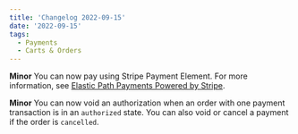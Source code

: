 ```yaml
---
title: 'Changelog 2022-09-15'
date: '2022-09-15'
tags:
  - Payments
  - Carts & Orders
---
```

**Minor** You can now pay using Stripe Payment Element. For more information, see [Elastic Path Payments Powered by Stripe](/docs/commerce-cloud/payments/paying-for-an-order/elastic-path-payments-stripe).

**Minor** You can now void an authorization when an order with one payment transaction is in an `authorized` state. You can also void or cancel a payment if the order is `cancelled`.
